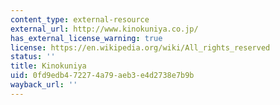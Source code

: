 ```yaml
---
content_type: external-resource
external_url: http://www.kinokuniya.co.jp/
has_external_license_warning: true
license: https://en.wikipedia.org/wiki/All_rights_reserved
status: ''
title: Kinokuniya
uid: 0fd9edb4-7227-4a79-aeb3-e4d2738e7b9b
wayback_url: ''
---
```

